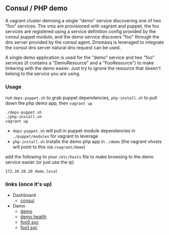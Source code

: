 ## Consul / PHP demo

A vagrant cluster demoing a single "demo" service discovering one of two "foo" services. The vms are provisioned with vagrant and puppet, the foo services are registered using a service definition config provided by the consul puppet module, and the demo service discovers "foo" through the dns server provided by the consul agent. Dnsmasq is leveraged to integrate the consul dns server natural dns request can be used.

A single demo application is used for the "demo" service and two "foo" services (it contains a "DemoResource" and a "FooResource") to make tinkering with the demo easier. Just try to ignore the resource that doesn't belong to the service you are using.

### Usage

run `deps-puppet.sh` to grab puppet dependencies, `php-install.sh` to pull down the php demo app, then `vagrant up`

	./deps-puppet.sh
	./php-install.sh
	vagrant up

- `deps-puppet.sh` will pull in puppet module dependencies in `./puppet/modules` for vagrant to leverage
- `php-install.sh` installs the demo php app in `./demo` (the vagrant vhosts will point to this via `/vagrant/demo`)

add the following to your `/etc/hosts` file to make browsing to the demo service easier (or just use the ip)

	172.20.20.20 demo.local


### links (once it's up)
- Dashboard
	- [consul](http://172.20.20.11:8500/ui/#/dc1/services)
- Demo
	- [demo](http://demo.local:8080/demo)
	- [demo health](http://demo.local:8080/api/health)
	- [foo0 svc](http://172.20.20.21:8080/foo)
	- [foo1 svc](http://172.20.20.22:8080/foo)

